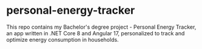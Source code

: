 # personal-energy-tracker
This repo contains my Bachelor's degree project - Personal Energy Tracker, an app written in .NET Core 8 and Angular 17, personalized to track and optimize energy consumption in households.
